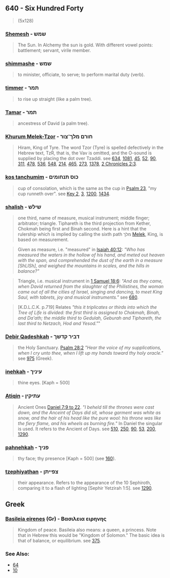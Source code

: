 ## 640 - Six Hundred Forty
> (5x128)

### [Shemesh](/keys/ShMSh) - שמש
> The Sun. In Alchemy the sun is gold. With different vowel points: battlement; servant, virile member.

### [shimmashe](/keys/ShMSh) - שמש
> to minister, officiate, to serve; to perform marital duty (verb).

### [timmer](/keys/ThMR) - תמר
> to rise up straight (like a palm tree).

### [Tamar](/keys/ThMR) - תמר
> ancestress of David (a palm tree).

### [Khurum Melek-Tzor](/keys/ChVRM.MLK-TzVR) - חורם מלך־צור
> Hiram, King of Tyre. The word Tzor (Tyre) is spelled defectively in the Hebrew text, TzR, that is, the Vav is omitted, and the O-sound is supplied by placing the dot over Tzaddi. see [634](634), [1081](1081), [45](45), [52](52), [90](90), [311](311), [478](478), [536](536), [548](548), [214](214), [465](465), [273](273), [1378](1378), [2 Chronicles 2:3](http://biblehub.com/2_chronicles/2-3.htm).

### [kos tanchumim](/keys/KVS.ThNChVMIM) - כוס תנחומים
> cup of consolation, which is the same as the cup in [Psalm 23](http://biblehub.com/kjv/psalms/23.htm), "my cup runneth over". see [Key 2](2), [3](3), [1200](1200), [1434](1434).

### [shalish](/keys/ShILSh) - שילש
> one third, name of measure, musical instrument; middle finger; arbitrator; triangle. Tiphareth is the third projection from Kether, Chokmah being first and Binah second. Here is a hint that the rulership which is implied by calling the sixth path מלך [Melek](/keys/MLK), King, is based on measurement.

> Given as measure, i.e. "measured" in [Isaiah 40:12](http://biblehub.com/isaiah/40-12.htm): *"Who has measured the waters in the hollow of his hand, and meted out heaven with the span, and comprehended the dust of the earth in a measure [ShLISh], and weighed the mountains in scales, and the hills in balance?"*

> Triangle, i.e. musical instrument in [1 Samuel 18:6](http://biblehub.com/1_samuel/18-6.htm): *"And as they came, when David returned from the slaughter of the Philistines, the woman came out of all the cities of Israel, singing and dancing, to meet King Saul, with tabrets, joy and musical instruments."* see [680](680).

> [K.D.L.C.K. p.719] Relates *"this it triplicates or thirds into which the Tree of Life is divided: the first third is assigned to Chokmah, Binah, and Da'ath; the middle third to Gedulah, Geburah and Tiphareth, the last third to Netzach, Hod and Yesod."*"

### [Debir Qadeshkah](/keys/DBIR.QDShK) - דביר קדשך
> the Holy Sanctuary. [Psalm 28:2](http://biblehub.com/psalms/28-2.htm) *"Hear the voice of my supplications, when I cry unto thee, when I lift up my hands toward thy holy oracle."* see [975](975) (Greek).

### [inehkah](/keys/OINIKf) - עיניך
> thine eyes. [Kaph = 500]

### [Atiqin](/keys/OThIQIN) - עתיקין
> Ancient Ones [Daniel 7:9 to 22](http://biblehub.com/kjv/daniel/7.htm). *"I beheld till the thrones were cast down, and the Anceint of Days did sit, whose garment was white as snow, and the hair of his head like the pure wool: his throne was like the fiery flame, and his wheels as burning fire."* In Daniel the singular is used. It refers to the Ancient of Days. see [510](510), [250](250), [90](90), [53](53), [200](200), [1290](1290).

### [pahnehkah](/keys/PNIKf) - פניך
> thy face; thy presence [Kaph = 500] (see [160](160)).

### [tzephiyathan](/keys/TzPIIThN) - צפייתן
> their appearance. Refers to the appearance of the 10 Sephiroth, comparing it to a flash of lighting [Sephir Yetzirah 1:5]. see [1290](1290).

## Greek

### [Basileia eirenes](/greek?word=basileia.eirhnhs) (Gr) - Βασιλεια ειρηνης
> Kingdom of peace. Basileia also means: a queen, a princess. Note that in Hebrew this would be "Kingdom of Solomon." The basic idea is that of balance, or equilibrium. see [375](375).

### See Also:

- [64](64)
- [10](10)
